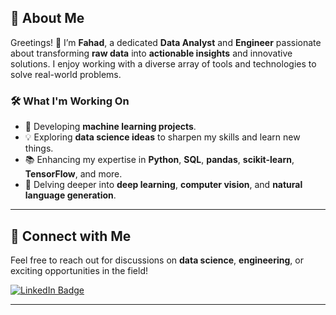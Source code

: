 ## 🌟 **About Me**

Greetings! 👋 I’m **Fahad**, a dedicated **Data Analyst** and **Engineer** passionate about transforming **raw data** into **actionable insights** and innovative solutions. I enjoy working with a diverse array of tools and technologies to solve real-world problems.  

### 🛠️ **What I'm Working On**
- 🚀 Developing **machine learning projects**.  
- 💡 Exploring **data science ideas** to sharpen my skills and learn new things.  
- 📚 Enhancing my expertise in **Python**, **SQL**, **pandas**, **scikit-learn**, **TensorFlow**, and more.  
- 🤖 Delving deeper into **deep learning**, **computer vision**, and **natural language generation**.  

---

## 🔗 **Connect with Me**  

Feel free to reach out for discussions on **data science**, **engineering**, or exciting opportunities in the field!  

[![LinkedIn Badge](https://img.shields.io/badge/LinkedIn-Fahad%20Khan-blue?logo=linkedin&style=flat-square)](https://www.linkedin.com/in/fahad-khan-50b141233/)  

---
